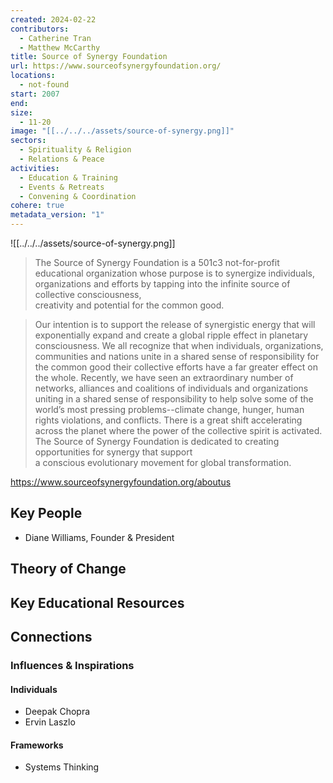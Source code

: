```yaml
---
created: 2024-02-22
contributors:
  - Catherine Tran
  - Matthew McCarthy
title: Source of Synergy Foundation
url: https://www.sourceofsynergyfoundation.org/
locations:
  - not-found
start: 2007
end: 
size:
  - 11-20
image: "[[../../../assets/source-of-synergy.png]]"
sectors:
  - Spirituality & Religion
  - Relations & Peace
activities:
  - Education & Training
  - Events & Retreats
  - Convening & Coordination
cohere: true
metadata_version: "1"
---
```


![[../../../assets/source-of-synergy.png]]

>The Source of Synergy Foundation is a 501c3 not-for-profit educational organization whose purpose is to synergize individuals, organizations and efforts by tapping into the infinite source of collective consciousness, creativity and potential for the common good.

>Our intention is to support the release of synergistic energy that will exponentially expand and create a global ripple effect in planetary consciousness. We all recognize that when individuals, organizations, communities and nations unite in a shared sense of responsibility for the common good their collective efforts have a far greater effect on the whole. Recently, we have seen an extraordinary number of networks, alliances and coalitions of individuals and organizations uniting in a shared sense of responsibility to help solve some of the world’s most pressing problems--climate change, hunger, human rights violations, and conflicts. There is a great shift accelerating across the planet where the power of the collective spirit is activated. The Source of Synergy Foundation is dedicated to creating opportunities for synergy that support a conscious evolutionary movement for global transformation.

https://www.sourceofsynergyfoundation.org/aboutus

## Key People

- Diane Williams, Founder & President

## Theory of Change

## Key Educational Resources

## Connections

### Influences & Inspirations

#### Individuals

- Deepak Chopra
- Ervin Laszlo
#### Frameworks

- Systems Thinking








